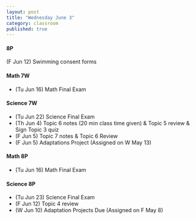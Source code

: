 ```yaml
---
layout: post
title: "Wednesday June 3"
category: classroom
published: true
---
```

#### 8P
(F Jun 12) Swimming consent forms 

#### Math 7W
* (Tu Jun 16) Math Final Exam 

#### Science 7W
* (Tu Jun 22) Science Final Exam 
* (Th Jun 4) Topic 6 notes (20 min class time given) & Topic 5 review & Sign Topic 3 quiz
* (F Jun 5) Topic 7 notes & Topic 6 Review
* (F Jun 5) Adaptations Project (Assigned on W May 13)

#### Math 8P
* (Tu Jun 16) Math Final Exam 

#### Science 8P
* (Tu Jun 23) Science Final Exam 
* (F Jun 12) Topic 4 review
* (W Jun 10) Adaptation Projects Due (Assigned on F May 8)

